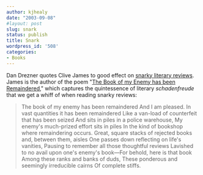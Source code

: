 ```yaml
---
author: kjhealy
date: "2003-09-08"
#layout: post
slug: snark
status: publish
title: Snark
wordpress_id: '508'
categories:
- Books
---
```


Dan Drezner quotes Clive James to good effect on [snarky literary reviews](http://www.danieldrezner.com/archives/000712.html). James is the author of the poem "[The Book of my Enemy has been Remaindered](http://www.ics.uci.edu/~jpd/remaindered.html)," which captures the quintessence of literary *schadenfreude* that we get a whiff of when reading snarky reviews:

> The book of my enemy has been remaindered
>  And I am pleased.
>  In vast quantities it has been remaindered
>  Like a van-load of counterfeit that has been seized
>  And sits in piles in a police warehouse,
>  My enemy's much-prized effort sits in piles
>  In the kind of bookshop where remaindering occurs.
>  Great, square stacks of rejected books and, between them, aisles
>  One passes down reflecting on life's vanities,
>  Pausing to remember all those thoughtful reviews
>  Lavished to no avail upon one's enemy's book—For behold, here is that book
>  Among these ranks and banks of duds,
>  These ponderous and seemingly irreducible cairns
>  Of complete stiffs.
